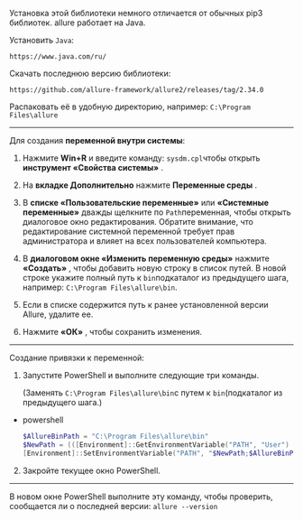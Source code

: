 Установка этой библиотеки немного отличается от обычных pip3 библиотек.
allure работает на Java.

Установить `Java`:
```
https://www.java.com/ru/
```

Скачать последнюю версию библиотеки:
```
https://github.com/allure-framework/allure2/releases/tag/2.34.0
```

Распаковать её в удобную директорию, например:
`C:\Program Files\allure`

---
Для создания **переменной внутри системы**:
1. Нажмите **Win+R** и введите команду: `sysdm.cpl`чтобы открыть **инструмент «Свойства системы»** .
    
2. На **вкладке Дополнительно** нажмите **Переменные среды** .
    
3. В **списке «Пользовательские переменные»** или **«Системные переменные»** дважды щелкните по `Path`переменная, чтобы открыть диалоговое окно редактирования. Обратите внимание, что редактирование системной переменной требует прав администратора и влияет на всех пользователей компьютера.
    
4. В **диалоговом окне «Изменить переменную среды»** нажмите **«Создать»** , чтобы добавить новую строку в список путей. В новой строке укажите полный путь к `bin`подкаталог из предыдущего шага, например: `C:\Program Files\allure\bin`.
    
5. Если в списке содержится путь к ранее установленной версии Allure, удалите ее.
    
6. Нажмите **«ОК»** , чтобы сохранить изменения.

---
Создание привязки к переменной:
1. Запустите PowerShell и выполните следующие три команды.
	
	(Заменять `C:\Program Files\allure\bin`с путем к `bin`(подкаталог из предыдущего шага.)

- powershell
    
    ```PowerShell
    $AllureBinPath = "C:\Program Files\allure\bin"
	$NewPath = (([Environment]::GetEnvironmentVariable("PATH", "User") -split ";") | ?{ $_ -and $_ -notlike "*\allure-*\bin" }) -join ";"
	[Environment]::SetEnvironmentVariable("PATH", "$NewPath;$AllureBinPath", "User")
    ```

2. Закройте текущее окно PowerShell.

---
В новом окне PowerShell выполните эту команду, чтобы проверить, сообщается ли о последней версии:
`allure --version`